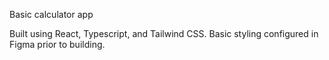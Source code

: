 Basic calculator app

Built using React, Typescript, and Tailwind CSS. Basic styling configured in Figma prior to building.